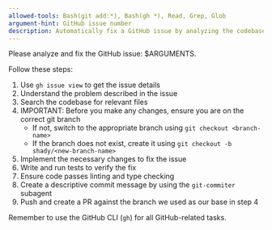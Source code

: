 ```yaml
---
allowed-tools: Bash(git add:*), Bash(gh *), Read, Grep, Glob
argument-hint: GitHub issue number
description: Automatically fix a GitHub issue by analyzing the codebase and implementing changes.
---
```


Please analyze and fix the GitHub issue: $ARGUMENTS.

Follow these steps:

1. Use `gh issue view` to get the issue details
2. Understand the problem described in the issue
3. Search the codebase for relevant files
4. IMPORTANT: Before you make any changes, ensure you are on the correct git branch
   - If not, switch to the appropriate branch using `git checkout <branch-name>`
   - If the branch does not exist, create it using `git checkout -b shady/<new-branch-name>`
5. Implement the necessary changes to fix the issue
6. Write and run tests to verify the fix
7. Ensure code passes linting and type checking
8. Create a descriptive commit message by using the `git-commiter` subagent
9. Push and create a PR against the branch we used as our base in step 4

Remember to use the GitHub CLI (`gh`) for all GitHub-related tasks.

